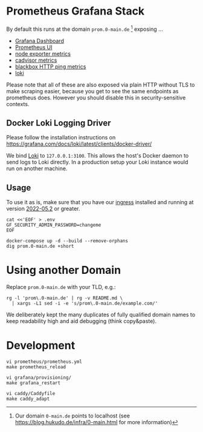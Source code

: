 # Prometheus Grafana Stack
By default this runs at the domain `prom.0-main.de` [^0-main.de] exposing ...

- [Grafana Dashboard](https://grafana.prom.0-main.de/dashboards)
- [Prometheus UI](https://prometheus.prom.0-main.de/targets)
- [node exporter metrics](https://node.prom.0-main.de/metrics)
- [cadvisor metrics](https://cadvisor.prom.0-main.de/metrics)
- [blackbox HTTP ping
  metrics](https://blackbox.prom.0-main.de/probe?module=http_any&target=https://hukudo.de)
- [loki](https://loki.prom.0-main.de/ready)

[^0-main.de]: Our domain `0-main.de` points to localhost (see
              https://blog.hukudo.de/infra/0-main.html for more information)

Please note that all of these are also exposed via plain HTTP without TLS to
make scraping easier, because you get to see the same endpoints as prometheus
does. However you should disable this in security-sensitive contexts.

## Docker Loki Logging Driver
Please follow the installation instructions on
https://grafana.com/docs/loki/latest/clients/docker-driver/

We bind [Loki][] to `127.0.0.1:3100`. This allows the host's Docker daemon to
send logs to Loki directly. In a production setup your Loki instance would run
on another machine.

[Loki]: https://grafana.com/docs/loki/latest/

## Usage
To use it as is, make sure that you have our [ingress][] installed and running 
at version [2022-05.2](https://gitlab.com/hukudo/ingress/-/tags/2022-05.2) or
greater.
```
cat <<'EOF' > .env
GF_SECURITY_ADMIN_PASSWORD=changeme
EOF

docker-compose up -d --build --remove-orphans
dig prom.0-main.de +short
```

[ingress]: https://gitlab.com/hukudo/ingress


# Using another Domain
Replace `prom.0-main.de` with your TLD, e.g.:
```
rg -l 'prom\.0-main.de' | rg -v README.md \
  | xargs -L1 sed -i -e 's/prom\.0-main.de/example.com/'
```

We deliberately kept the many duplicates of fully qualified domain names to
keep readability high and aid debugging (think copy&paste).


# Development
```
vi prometheus/prometheus.yml
make prometheus_reload

vi grafana/provisioning/
make grafana_restart

vi caddy/Caddyfile
make caddy_adapt
```
